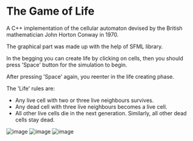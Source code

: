 # The Game of Life 
A C++ implementation of the cellular automaton devised by
the British mathematician John Horton Conway in 1970.

The graphical part was made up with the help of SFML library.

In the begging you can create life by clicking on cells, 
then you should press 'Space' button for the simulation to begin.

After pressing 'Space' again, you reenter in the life creating phase.

The 'Life' rules are:
 - Any live cell with two or three live neighbours survives.
 - Any dead cell with three live neighbours becomes a live cell.
 - All other live cells die in the next generation. Similarly, all other dead cells stay dead.

![image](https://user-images.githubusercontent.com/66179607/156406369-7f27d9e8-f966-4c7a-a831-003195d17605.png)
![image](https://user-images.githubusercontent.com/66179607/156406930-e0869380-a905-47ea-a2cc-3f8a6fdbc24c.png)
![image](https://user-images.githubusercontent.com/66179607/156407330-68b8d653-25a8-4d7f-ae8f-f9408e93d923.png)
